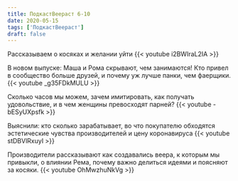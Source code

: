 ```yaml
---
title: ПодкастВеераст 6-10
date: 2020-05-15
tags: ['ПодкастВеераст']
draft: false
---
```


Рассказываем о косяках и желании уйти
{{< youtube i2BWIraL2IA >}}

В новом выпуске: Маша и Рома скрывают, чем занимаются! Кто привел в сообщество больше друзей, и почему уж лучше панки, чем фаерщики.
{{< youtube _g35FDkMULU >}}

Сколько часов мы можем, зачем имитировать, как получать удовольствие, и в чем женщины превосходят парней?
{{< youtube -bESyUXpsfk >}}

Выяснили: кто сколько зарабатывает, во что покупателю обходятся эстетические чувства производителей и цену коронавируса
{{< youtube stDBVlRxuyI >}}

Производители рассказывают как создавались веера, к которым мы привыкли, о влиянии Рема, почему важно делиться идеями и поясняют за косяки.
{{< youtube OhMwzhuNkVg >}}
